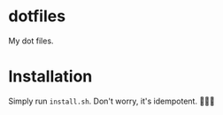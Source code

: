 # dotfiles

My dot files.

# Installation

Simply run `install.sh`. Don't worry, it's idempotent. :tada::tada::tada:
